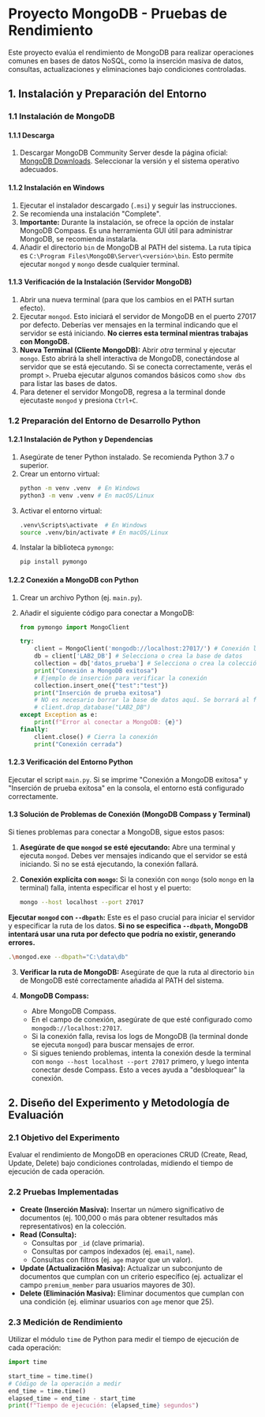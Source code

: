 # Proyecto MongoDB - Pruebas de Rendimiento

Este proyecto evalúa el rendimiento de MongoDB para realizar operaciones comunes en bases de datos NoSQL, como la inserción masiva de datos, consultas, actualizaciones y eliminaciones bajo condiciones controladas.

## 1. Instalación y Preparación del Entorno

### 1.1 Instalación de MongoDB

#### 1.1.1 Descarga

1. Descargar MongoDB Community Server desde la página oficial: [MongoDB Downloads](https://www.mongodb.com/try/download/community). Seleccionar la versión y el sistema operativo adecuados.

#### 1.1.2 Instalación en Windows

1. Ejecutar el instalador descargado (`.msi`) y seguir las instrucciones.
2. Se recomienda una instalación "Complete".
3. **Importante:** Durante la instalación, se ofrece la opción de instalar MongoDB Compass. Es una herramienta GUI útil para administrar MongoDB, se recomienda instalarla.
4. Añadir el directorio `bin` de MongoDB al PATH del sistema. La ruta típica es `C:\Program Files\MongoDB\Server\<versión>\bin`. Esto permite ejecutar `mongod` y `mongo` desde cualquier terminal.

#### 1.1.3 Verificación de la Instalación (Servidor MongoDB)

1. Abrir una nueva terminal (para que los cambios en el PATH surtan efecto).
2. Ejecutar `mongod`. Esto iniciará el servidor de MongoDB en el puerto 27017 por defecto. Deberías ver mensajes en la terminal indicando que el servidor se está iniciando. **No cierres esta terminal mientras trabajas con MongoDB.**
3. **Nueva Terminal (Cliente MongoDB):** Abrir *otra* terminal y ejecutar `mongo`. Esto abrirá la shell interactiva de MongoDB, conectándose al servidor que se está ejecutando. Si se conecta correctamente, verás el prompt `>`. Prueba ejecutar algunos comandos básicos como `show dbs` para listar las bases de datos.
4. Para detener el servidor MongoDB, regresa a la terminal donde ejecutaste `mongod` y presiona `Ctrl+C`.

### 1.2 Preparación del Entorno de Desarrollo Python

#### 1.2.1 Instalación de Python y Dependencias

1. Asegúrate de tener Python instalado. Se recomienda Python 3.7 o superior.
2. Crear un entorno virtual:
    ```bash
    python -m venv .venv  # En Windows
    python3 -m venv .venv # En macOS/Linux
    ```
3. Activar el entorno virtual:
    ```bash
    .venv\Scripts\activate  # En Windows
    source .venv/bin/activate # En macOS/Linux
    ```
4. Instalar la biblioteca `pymongo`:
    ```bash
    pip install pymongo
    ```

#### 1.2.2 Conexión a MongoDB con Python

1. Crear un archivo Python (ej. `main.py`).
2. Añadir el siguiente código para conectar a MongoDB:

    ```python
    from pymongo import MongoClient

    try:
        client = MongoClient('mongodb://localhost:27017/') # Conexión local
        db = client['LAB2_DB'] # Selecciona o crea la base de datos
        collection = db['datos_prueba'] # Selecciona o crea la colección
        print("Conexión a MongoDB exitosa")
        # Ejemplo de inserción para verificar la conexión
        collection.insert_one({"test":"test"})
        print("Inserción de prueba exitosa")
        # NO es necesario borrar la base de datos aquí. Se borrará al final de las pruebas.
        # client.drop_database("LAB2_DB") 
    except Exception as e:
        print(f"Error al conectar a MongoDB: {e}")
    finally:
        client.close() # Cierra la conexión
        print("Conexión cerrada")
    ```

#### 1.2.3 Verificación del Entorno Python

Ejecutar el script `main.py`. Si se imprime "Conexión a MongoDB exitosa" y "Inserción de prueba exitosa" en la consola, el entorno está configurado correctamente.

#### 1.3 Solución de Problemas de Conexión (MongoDB Compass y Terminal)

Si tienes problemas para conectar a MongoDB, sigue estos pasos:

1. **Asegúrate de que `mongod` se esté ejecutando:** Abre una terminal y ejecuta `mongod`. Debes ver mensajes indicando que el servidor se está iniciando. Si no se está ejecutando, la conexión fallará.

2. **Conexión explícita con `mongo`:** Si la conexión con `mongo` (solo `mongo` en la terminal) falla, intenta especificar el host y el puerto:

    ```bash
    mongo --host localhost --port 27017
    ```
**Ejecutar `mongod` con `--dbpath`:** Este es el paso crucial para iniciar el servidor y especificar la ruta de los datos. **Si no se especifica `--dbpath`, MongoDB intentará usar una ruta por defecto que podría no existir, generando errores.**

   ```bash
   .\mongod.exe --dbpath="C:\data\db"
 ```
3. **Verificar la ruta de MongoDB:** Asegúrate de que la ruta al directorio `bin` de MongoDB esté correctamente añadida al PATH del sistema.

4. **MongoDB Compass:**
    * Abre MongoDB Compass.
    * En el campo de conexión, asegúrate de que esté configurado como `mongodb://localhost:27017`.
    * Si la conexión falla, revisa los logs de MongoDB (la terminal donde se ejecuta `mongod`) para buscar mensajes de error.
    * Si sigues teniendo problemas, intenta la conexión desde la terminal con `mongo --host localhost --port 27017` primero, y luego intenta conectar desde Compass. Esto a veces ayuda a "desbloquear" la conexión.


## 2. Diseño del Experimento y Metodología de Evaluación

### 2.1 Objetivo del Experimento

Evaluar el rendimiento de MongoDB en operaciones CRUD (Create, Read, Update, Delete) bajo condiciones controladas, midiendo el tiempo de ejecución de cada operación.

### 2.2 Pruebas Implementadas

*   **Create (Inserción Masiva):** Insertar un número significativo de documentos (ej. 100,000 o más para obtener resultados más representativos) en la colección.
*   **Read (Consulta):**
    *   Consultas por `_id` (clave primaria).
    *   Consultas por campos indexados (ej. `email`, `name`).
    *   Consultas con filtros (ej. `age` mayor que un valor).
*   **Update (Actualización Masiva):** Actualizar un subconjunto de documentos que cumplan con un criterio específico (ej. actualizar el campo `premium_member` para usuarios mayores de 30).
*   **Delete (Eliminación Masiva):** Eliminar documentos que cumplan con una condición (ej. eliminar usuarios con `age` menor que 25).

### 2.3 Medición de Rendimiento

Utilizar el módulo `time` de Python para medir el tiempo de ejecución de cada operación:

```python
import time

start_time = time.time()
# Código de la operación a medir
end_time = time.time()
elapsed_time = end_time - start_time
print(f"Tiempo de ejecución: {elapsed_time} segundos")
